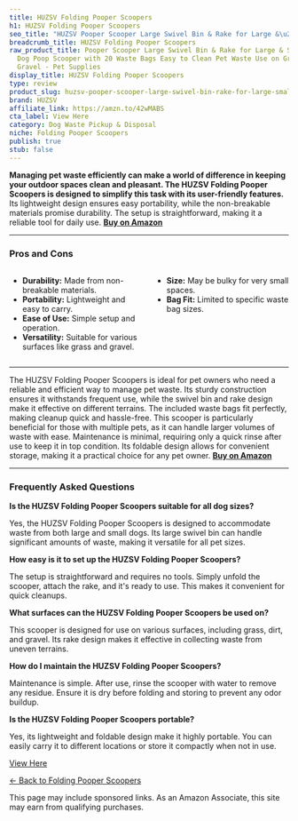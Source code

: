 ```yaml
---
title: HUZSV Folding Pooper Scoopers
h1: HUZSV Folding Pooper Scoopers
seo_title: "HUZSV Pooper Scooper Large Swivel Bin & Rake for Large &\u2026"
breadcrumb_title: HUZSV Folding Pooper Scoopers
raw_product_title: Pooper Scooper Large Swivel Bin & Rake for Large & Small Dogs Non-Breakable
  Dog Poop Scooper with 20 Waste Bags Easy to Clean Pet Waste Use on Grass, Dirt or
  Gravel - Pet Supplies
display_title: HUZSV Folding Pooper Scoopers
type: review
product_slug: huzsv-pooper-scooper-large-swivel-bin-rake-for-large-small-dogs-non-bre-51ef2a8a
brand: HUZSV
affiliate_link: https://amzn.to/42wMABS
cta_label: View Here
category: Dog Waste Pickup & Disposal
niche: Folding Pooper Scoopers
publish: true
stub: false
---
```


<div id="intro" class="full-width">
  <p><strong>Managing pet waste efficiently can make a world of difference in keeping your outdoor spaces clean and pleasant. The HUZSV Folding Pooper Scoopers is designed to simplify this task with its user-friendly features.</strong> Its lightweight design ensures easy portability, while the non-breakable materials promise durability. The setup is straightforward, making it a reliable tool for daily use. <a href="https://amzn.to/42wMABS" rel="nofollow sponsored noopener" target="_blank"><strong>Buy on Amazon</strong></a></p>
</div>

<hr />
<h3 id="pros-cons">Pros and Cons</h3>
<div class="pc-grid" style="display:grid;grid-template-columns:1fr 1fr;gap:16px;">
  <ul>
    <li><strong>Durability:</strong> Made from non-breakable materials.</li>
    <li><strong>Portability:</strong> Lightweight and easy to carry.</li>
    <li><strong>Ease of Use:</strong> Simple setup and operation.</li>
    <li><strong>Versatility:</strong> Suitable for various surfaces like grass and gravel.</li>
  </ul>
  <ul>
    <li><strong>Size:</strong> May be bulky for very small spaces.</li>
    <li><strong>Bag Fit:</strong> Limited to specific waste bag sizes.</li>
  </ul>
</div>
<hr />

<div class="full-width">
  <p>The HUZSV Folding Pooper Scoopers is ideal for pet owners who need a reliable and efficient way to manage pet waste. Its sturdy construction ensures it withstands frequent use, while the swivel bin and rake design make it effective on different terrains. The included waste bags fit perfectly, making cleanup quick and hassle-free. This scooper is particularly beneficial for those with multiple pets, as it can handle larger volumes of waste with ease. Maintenance is minimal, requiring only a quick rinse after use to keep it in top condition. Its foldable design allows for convenient storage, making it a practical choice for any pet owner. <a href="https://amzn.to/42wMABS" rel="nofollow sponsored noopener" target="_blank"><strong>Buy on Amazon</strong></a></p>
</div>

<hr />
<h3 id="faqs">Frequently Asked Questions</h3>

<p><strong>Is the HUZSV Folding Pooper Scoopers suitable for all dog sizes?</strong></p>
<p>Yes, the HUZSV Folding Pooper Scoopers is designed to accommodate waste from both large and small dogs. Its large swivel bin can handle significant amounts of waste, making it versatile for all pet sizes.</p>

<p><strong>How easy is it to set up the HUZSV Folding Pooper Scoopers?</strong></p>
<p>The setup is straightforward and requires no tools. Simply unfold the scooper, attach the rake, and it's ready to use. This makes it convenient for quick cleanups.</p>

<p><strong>What surfaces can the HUZSV Folding Pooper Scoopers be used on?</strong></p>
<p>This scooper is designed for use on various surfaces, including grass, dirt, and gravel. Its rake design makes it effective in collecting waste from uneven terrains.</p>

<p><strong>How do I maintain the HUZSV Folding Pooper Scoopers?</strong></p>
<p>Maintenance is simple. After use, rinse the scooper with water to remove any residue. Ensure it is dry before folding and storing to prevent any odor buildup.</p>

<p><strong>Is the HUZSV Folding Pooper Scoopers portable?</strong></p>
<p>Yes, its lightweight and foldable design make it highly portable. You can easily carry it to different locations or store it compactly when not in use.</p>
<p><a class="btn" href="https://amzn.to/42wMABS" target="_blank" rel="nofollow sponsored noopener">View Here</a></p>
<p><a href="/roundups/dog-waste-pickup-disposal/folding-pooper-scoopers/">← Back to Folding Pooper Scoopers</a></p>
<aside class="disclosure">This page may include sponsored links. As an Amazon Associate, this site may earn from qualifying purchases.</aside>

